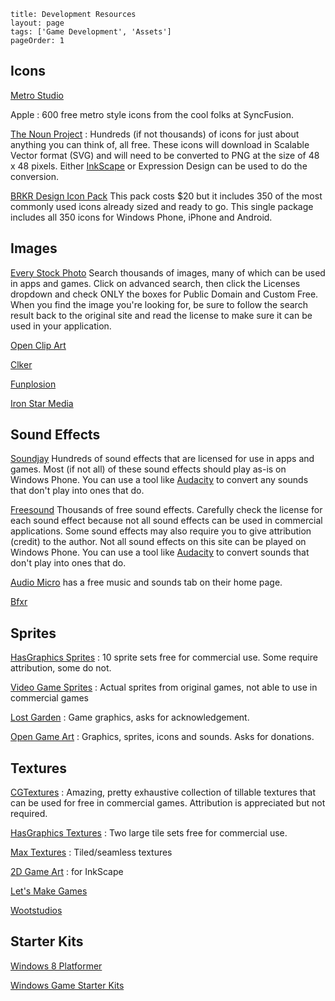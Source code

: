 ```
title: Development Resources
layout: page
tags: ['Game Development', 'Assets']
pageOrder: 1
```    
## Icons
[Metro Studio](http://www.syncfusion.com/downloads/metrostudio)

Apple
: 600 free metro style icons from the cool folks at SyncFusion.

[The Noun Project](http://thenounproject.com/)
: Hundreds (if not thousands) of icons for just about anything you can think of, all free. These icons will download in Scalable Vector format (SVG) and will need to be converted to PNG at the size of 48 x 48 pixels. Either [InkScape](http://inkscape.org/download/?lang=en) or Expression Design can be used to do the conversion.

[BRKR Design Icon Pack](http://www.billybarker.net/350-mobile-app-icons-for-developers/) This pack costs $20 but it includes 350 of the most commonly used icons already sized and ready to go. This single package includes all 350 icons for Windows Phone, iPhone and Android.

## Images
[Every Stock Photo](http://www.everystockphoto.com/) Search thousands of images, many of which can be used in apps and games. Click on advanced search, then click the Licenses dropdown and check ONLY the boxes for Public Domain and Custom Free. When you find the image you're looking for, be sure to follow the search result back to the original site and read the license to make sure it can be used in your application.

[Open Clip Art](http://openclipart.org/)

[Clker](http://www.clker.com/)

[Funplosion](http://funplosion.com/free-assets.html)

[Iron Star Media](http://www.ironstarmedia.co.uk/resources/free-game-assets/)


## Sound Effects
[Soundjay](http://www.soundjay.com/) Hundreds of sound effects that are licensed for use in apps and games. Most (if not all) of these sound effects should play as-is on Windows Phone. You can use a tool like [Audacity](http://audacity.sourceforge.net/download/) to convert any sounds that don't play into ones that do.

[Freesound](http://www.freesound.org/) Thousands of free sound effects. Carefully check the license for each sound effect because not all sound effects can be used in commercial applications. Some sound effects may also require you to give attribution (credit) to the author. Not all sound effects on this site can be played on Windows Phone. You can use a tool like [Audacity](http://audacity.sourceforge.net/download/) to convert sounds that don't play into ones that do.

[Audio Micro](http://www.audiomicro.com/) has a free music and sounds tab on their home page.

[Bfxr](http://www.bfxr.net/)

## Sprites
[HasGraphics Sprites](http://hasgraphics.com/free-sprites/)
: 10 sprite sets free for commercial use. Some require attribution, some do not.

[Video Game Sprites](http://www.videogamesprites.net/)
: Actual sprites from original games, not able to use in commercial games

[Lost Garden](http://lunar.lostgarden.com/labels/free%20game%20graphics.html)
: Game graphics, asks for acknowledgement.

[Open Game Art](http://opengameart.org/)
: Graphics, sprites, icons and sounds. Asks for donations.

## Textures
[CGTextures](http://cgtextures.com/)
: Amazing, pretty exhaustive collection of tillable textures that can be used for free in commercial games. Attribution is appreciated but not required.

[HasGraphics Textures](http://hasgraphics.com/category/textures/)
: Two large tile sets free for commercial use.

[Max Textures](http://maxtextures.com/) 
: Tiled/seamless textures

[2D Game Art](http://2dgameartforprogrammers.blogspot.com/)
: for InkScape

[Let's Make Games](http://letsmakegames.org/resources/art-assets-for-game-developers/)

[Wootstudios](http://wootstudio.ca/win8platstarter)

## Starter Kits
[Windows 8 Platformer](http://wootstudio.ca/win8platstarter)

[Windows Game Starter Kits](http://github.com/wingamekits)

